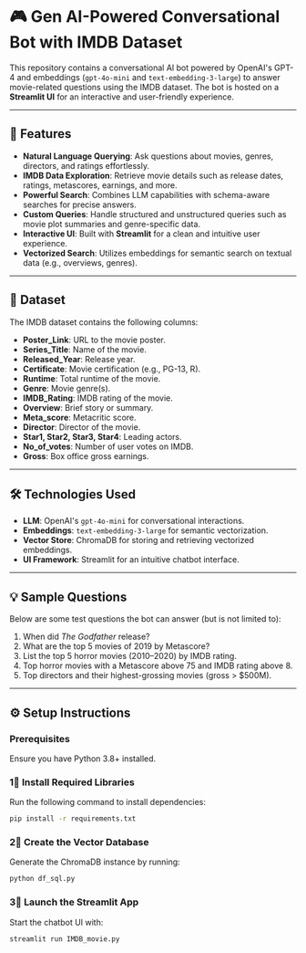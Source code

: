 # 🎮 Gen AI-Powered Conversational Bot with IMDB Dataset

This repository contains a conversational AI bot powered by OpenAI's GPT-4 and embeddings (`gpt-4o-mini` and `text-embedding-3-large`) to answer movie-related questions using the IMDB dataset. The bot is hosted on a **Streamlit UI** for an interactive and user-friendly experience.

---

## 🚀 Features

- **Natural Language Querying**: Ask questions about movies, genres, directors, and ratings effortlessly.  
- **IMDB Data Exploration**: Retrieve movie details such as release dates, ratings, metascores, earnings, and more.  
- **Powerful Search**: Combines LLM capabilities with schema-aware searches for precise answers.  
- **Custom Queries**: Handle structured and unstructured queries such as movie plot summaries and genre-specific data.  
- **Interactive UI**: Built with **Streamlit** for a clean and intuitive user experience.  
- **Vectorized Search**: Utilizes embeddings for semantic search on textual data (e.g., overviews, genres).  

---

## 📂 Dataset

The IMDB dataset contains the following columns:  
- **Poster_Link**: URL to the movie poster.  
- **Series_Title**: Name of the movie.  
- **Released_Year**: Release year.  
- **Certificate**: Movie certification (e.g., PG-13, R).  
- **Runtime**: Total runtime of the movie.  
- **Genre**: Movie genre(s).  
- **IMDB_Rating**: IMDB rating of the movie.  
- **Overview**: Brief story or summary.  
- **Meta_score**: Metacritic score.  
- **Director**: Director of the movie.  
- **Star1, Star2, Star3, Star4**: Leading actors.  
- **No_of_votes**: Number of user votes on IMDB.  
- **Gross**: Box office gross earnings.  

---

## 🛠️ Technologies Used

- **LLM**: OpenAI's `gpt-4o-mini` for conversational interactions.  
- **Embeddings**: `text-embedding-3-large` for semantic vectorization.  
- **Vector Store**: ChromaDB for storing and retrieving vectorized embeddings.  
- **UI Framework**: Streamlit for an intuitive chatbot interface.  

---

## 💡 Sample Questions

Below are some test questions the bot can answer (but is not limited to):  

1. When did *The Godfather* release?  
2. What are the top 5 movies of 2019 by Metascore?  
3. List the top 5 horror movies (2010–2020) by IMDB rating.  
4. Top horror movies with a Metascore above 75 and IMDB rating above 8.  
5. Top directors and their highest-grossing movies (gross > $500M).  

---

## ⚙️ Setup Instructions

### Prerequisites
Ensure you have Python 3.8+ installed.  

### 1⃣ Install Required Libraries
Run the following command to install dependencies:  
```bash  
pip install -r requirements.txt  
```  

### 2⃣ Create the Vector Database
Generate the ChromaDB instance by running:  
```bash  
python df_sql.py  
```  

### 3⃣ Launch the Streamlit App
Start the chatbot UI with:  
```bash  
streamlit run IMDB_movie.py  
```  
